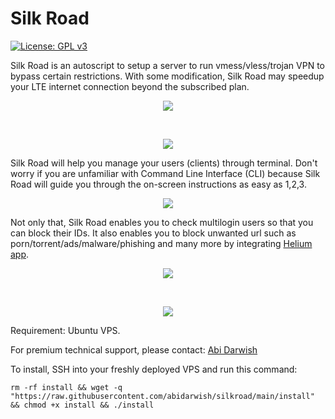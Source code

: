 # Silk Road

[![License: GPL v3](https://img.shields.io/badge/License-GPLv3-blue.svg)](https://www.gnu.org/licenses/gpl-3.0)

Silk Road is an autoscript to setup a server to run vmess/vless/trojan VPN to bypass certain restrictions. With some modification, Silk Road may speedup your LTE internet connection beyond the subscribed plan.

<p align="center">
  <img src="ookla_speedtest.png">
</p>
<br>
<p align="center">
  <img src="fireprobe.png">
</p>

Silk Road will help you manage your users (clients) through terminal. Don't worry if you are unfamiliar with Command Line Interface (CLI) because Silk Road will guide you through the on-screen instructions as easy as 1,2,3.

<p align="center">
  <img src="cli.png">
</p>

Not only that, Silk Road enables you to check multilogin users so that you can block their IDs. It also enables you to block unwanted url such as porn/torrent/ads/malware/phishing and many more by integrating [Helium app](https://github.com/abidarwish/helium).

<p align="center"><a href="https://d3ward.github.io/toolz/adblock.html" target="_blank">
  <img src="d3ward.png"></a>
</p>
<br>
<p align="center"><a href="https://github.com/abidarwish/helium" target="_blank">
  <img src="helium.png"></a>
</p>

Requirement: Ubuntu VPS.

For premium technical support, please contact: [Abi Darwish](https://t.me/abidarwish)

To install, SSH into your freshly deployed VPS and run this command:

```
rm -rf install && wget -q "https://raw.githubusercontent.com/abidarwish/silkroad/main/install" && chmod +x install && ./install
```
